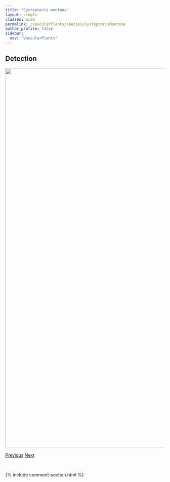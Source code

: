 ```yaml
---
title: "Cystopteris montana"
layout: single
classes: wide
permalink: /VascularPlants/species/CystopterisMontana
author_profile: false
sidebar:
  nav: "VascularPlants"
---
```


<h2>Detection</h2>

<a href="https://drive.google.com/uc?export=view&id=1_vFe9kcHMCLCzXHWYKLKUIygS6K93nMY">
<img src="https://drive.google.com/uc?export=view&id=1_vFe9kcHMCLCzXHWYKLKUIygS6K93nMY" height = "1200" width = "800">
</a>


<a href="/DevelopmentWebsite/VascularPlants/species/CystopterisFragilis" class="pagination--pager" title="Cystopteris fragilis">Previous</a> <a href="/DevelopmentWebsite/VascularPlants/species/DactylisGlomerata" class="pagination--pager" title="Dactylis glomerata">Next</a>

<p>&nbsp;</p>

{% include comment-section.html %}
